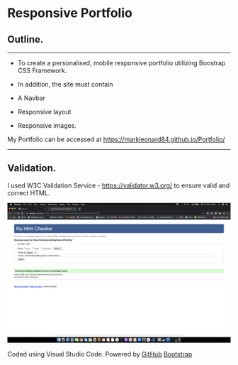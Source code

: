 # **Responsive Portfolio**

## Outline.
---
* To create a personalised, mobile responsive portfolio utilizing Boostrap CSS Framework. 
* In addition, the site must contain

* A Navbar 
* Responsive layout
* Responsive images.

My Portfolio can be accessed at 
https://markleonard84.github.io/Portfolio/

---
## Validation.

I used W3C Validation Service - https://validator.w3.org/ to ensure valid and correct HTML.

![validation-service](assets/Images/validation-service.png)

Coded using Visual Studio Code.
Powered by [GitHub](http://github.com)
[Bootstrap](https://getbootstrp.com)


